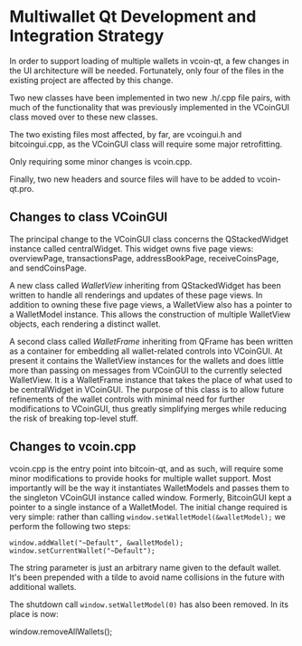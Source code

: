 Multiwallet Qt Development and Integration Strategy
===================================================

In order to support loading of multiple wallets in vcoin-qt, a few changes in the UI architecture will be needed.
Fortunately, only four of the files in the existing project are affected by this change.

Two new classes have been implemented in two new .h/.cpp file pairs, with much of the functionality that was previously
implemented in the VCoinGUI class moved over to these new classes.

The two existing files most affected, by far, are vcoingui.h and bitcoingui.cpp, as the VCoinGUI class will require
some major retrofitting.

Only requiring some minor changes is vcoin.cpp.

Finally, two new headers and source files will have to be added to vcoin-qt.pro.

Changes to class VCoinGUI
---------------------------
The principal change to the VCoinGUI class concerns the QStackedWidget instance called centralWidget.
This widget owns five page views: overviewPage, transactionsPage, addressBookPage, receiveCoinsPage, and sendCoinsPage.

A new class called *WalletView* inheriting from QStackedWidget has been written to handle all renderings and updates of
these page views. In addition to owning these five page views, a WalletView also has a pointer to a WalletModel instance.
This allows the construction of multiple WalletView objects, each rendering a distinct wallet.

A second class called *WalletFrame* inheriting from QFrame has been written as a container for embedding all wallet-related
controls into VCoinGUI. At present it contains the WalletView instances for the wallets and does little more than passing on messages
from VCoinGUI to the currently selected WalletView. It is a WalletFrame instance
that takes the place of what used to be centralWidget in VCoinGUI. The purpose of this class is to allow future
refinements of the wallet controls with minimal need for further modifications to VCoinGUI, thus greatly simplifying
merges while reducing the risk of breaking top-level stuff.

Changes to vcoin.cpp
----------------------
vcoin.cpp is the entry point into bitcoin-qt, and as such, will require some minor modifications to provide hooks for
multiple wallet support. Most importantly will be the way it instantiates WalletModels and passes them to the
singleton VCoinGUI instance called window. Formerly, BitcoinGUI kept a pointer to a single instance of a WalletModel.
The initial change required is very simple: rather than calling `window.setWalletModel(&walletModel);` we perform the
following two steps:

	window.addWallet("~Default", &walletModel);
	window.setCurrentWallet("~Default");

The string parameter is just an arbitrary name given to the default wallet. It's been prepended with a tilde to avoid name collisions in the future with additional wallets.

The shutdown call `window.setWalletModel(0)` has also been removed. In its place is now:

window.removeAllWallets();
